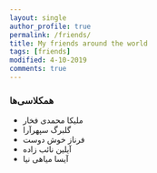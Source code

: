 ```yaml
---
layout: single
author_profile: true
permalink: /friends/
title: My friends around the world
tags: [friends]
modified: 4-10-2019
comments: true
---
```


### همکلاسی‌ها
* ملیکا محمدی فخار
* گلبرگ سپهرآرا
* فرناز خوش دوست
* آیلین نائب زاده
* آیسا میاهی نیا



